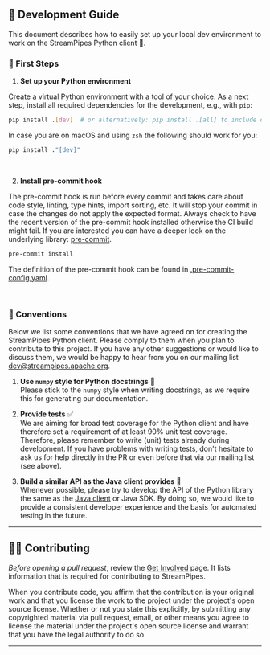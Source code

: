<!--
  ~ Licensed to the Apache Software Foundation (ASF) under one or more
  ~ contributor license agreements.  See the NOTICE file distributed with
  ~ this work for additional information regarding copyright ownership.
  ~ The ASF licenses this file to You under the Apache License, Version 2.0
  ~ (the "License"); you may not use this file except in compliance with
  ~ the License.  You may obtain a copy of the License at
  ~
  ~    http://www.apache.org/licenses/LICENSE-2.0
  ~
  ~ Unless required by applicable law or agreed to in writing, software
  ~ distributed under the License is distributed on an "AS IS" BASIS,
  ~ WITHOUT WARRANTIES OR CONDITIONS OF ANY KIND, either express or implied.
  ~ See the License for the specific language governing permissions and
  ~ limitations under the License.
  ~
-->

## 📖 Development Guide
This document describes how to easily set up your local dev environment to work on the
StreamPipes Python client 🐍.
<br>

### 🚀 First Steps

1) **Set up your Python environment**

Create a virtual Python environment with a tool of your choice.
As a next step, install all required dependencies for the development, e.g., with `pip`:

```bash
pip install .[dev]  # or alternatively: pip install .[all] to include dependencies for building the docs as well
```

In case you are on macOS and using `zsh` the following should work for you:
```bash
pip install ."[dev]"
```
<br>

2) **Install pre-commit hook**

The pre-commit hook is run before every commit and takes care about code style,
linting, type hints, import sorting, etc. It will stop your commit in case the changes do not apply the expected format.
Always check to have the recent version of the pre-commit hook installed otherwise the CI build might fail. 
If you are interested you can have a deeper look on the underlying library: [pre-commit](https://pre-commit.com/).

```bash
pre-commit install
```
The definition of the pre-commit hook can be found in [.pre-commit-config.yaml](.pre-commit-config.yaml).

<br>

### 👏 Conventions
Below we list some conventions that we have agreed on for creating the StreamPipes Python client.
Please comply to them when you plan to contribute to this project.
If you have any other suggestions or would like to discuss them, we would be happy to hear from you on our mailing list [dev@streampipes.apache.org](mailto:dev@streampipes.apache.org).

1) **Use `numpy` style for Python docstrings** 📄 <br>
Please stick to the `numpy` style when writing docstrings, as we require this for generating our documentation.


2) **Provide tests** ✅ <br>
We are aiming for broad test coverage for the Python client and
have therefore set a requirement of at least 90% unit test coverage.
Therefore, please remember to write (unit) tests already during development. 
If you have problems with writing tests, don't hesitate to ask us for help directly in the PR or
even before that via our mailing list (see above).


<!---
TODO: replace link to java file by link to documentation
--->
3) **Build a similar API as the Java client provides** 🔄 <br>
Whenever possible, please try to develop the API of the Python library the same as the [Java client](../streampipes-client/src/main/java/org/apache/streampipes/client/StreamPipesClient.java) or Java SDK.
By doing so, we would like to provide a consistent developer experience and the basis for automated testing in the future.

---
## 👨‍💻 Contributing
*Before opening a pull request*, review the [Get Involved](https://streampipes.apache.org/getinvolved.html) page.
It lists information that is required for contributing to StreamPipes.

When you contribute code, you affirm that the contribution is your original work and that you
license the work to the project under the project's open source license. Whether or not you
state this explicitly, by submitting any copyrighted material via pull request, email, or
other means you agree to license the material under the project's open source license and
warrant that you have the legal authority to do so.

---